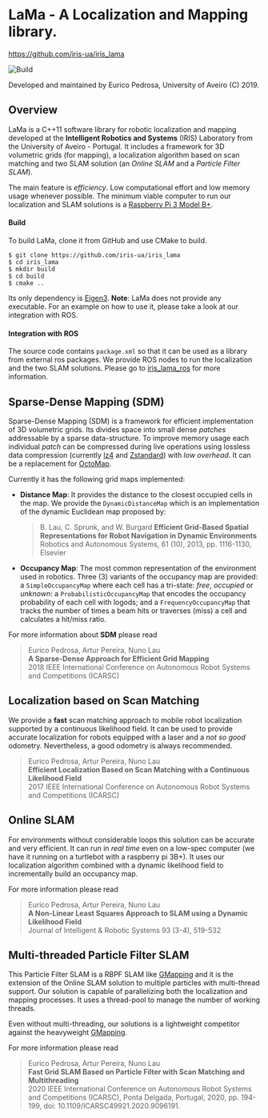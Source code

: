 LaMa - A Localization and Mapping library.
==========================================
https://github.com/iris-ua/iris_lama

![Build](https://github.com/iris-ua/iris_lama/workflows/Build/badge.svg)

Developed and maintained by Eurico Pedrosa, University of Aveiro (C) 2019.

Overview
--------
LaMa is a C++11 software library for robotic localization and mapping developed at the **Intelligent Robotics and Systems** (IRIS) Laboratory from the University of Aveiro - Portugal. It includes a framework for 3D volumetric grids (for mapping), a localization algorithm based on scan matching and two SLAM solution (an *Online SLAM* and a *Particle Filter SLAM*).

The main feature is *efficiency*. Low computational effort and low memory usage whenever possible. The minimum viable computer to run our localization and SLAM solutions is a [Raspberry Pi 3 Model B+](https://www.raspberrypi.org/products/raspberry-pi-3-model-b-plus/).

#### Build

To build LaMa, clone it from GitHub and use CMake to build.
```
$ git clone https://github.com/iris-ua/iris_lama
$ cd iris_lama
$ mkdir build
$ cd build
$ cmake ..
```
Its only dependency is [Eigen3](http://eigen.tuxfamily.org).
**Note**: LaMa does not provide any executable. For an example on how to use it, please take a look at our integration with ROS.

#### Integration with ROS 

The source code contains `package.xml` so that it can be used as a library from external ros packages.
We provide ROS nodes to run the localization and the two SLAM solutions. Please go to [iris_lama_ros](https://github.com/iris-ua/iris_lama_ros) for more information.


Sparse-Dense Mapping (SDM)
--------------------------
Sparse-Dense Mapping (SDM) is a framework for efficient implementation of 3D volumetric grids. Its divides space into small dense *patches* addressable by a sparse data-structure. To improve memory usage each individual *patch* can be compressed during live operations using lossless data compression (currently [lz4](https://github.com/lz4/lz4) and [Zstandard](https://github.com/facebook/zstd)) with *low overhead*.
It can be a replacement for [OctoMap](https://octomap.github.io/).

Currently it has the following grid maps implemented:
* **Distance Map**: It provides the distance to the closest occupied cells in the map. We provide the `DynamicDistanceMap` which is an implementation of the dynamic Euclidean map proposed by:
    > B. Lau, C. Sprunk, and W. Burgard 
    > **Efficient Grid-Based Spatial Representations for Robot Navigation in Dynamic Environments**
    > Robotics and Autonomous Systems, 61 (10), 2013, pp. 1116-1130, Elsevier

* **Occupancy Map**: The most common representation of the environment used in robotics. Three (3) variants of the occupancy map are provided: a `SimpleOccupancyMap` where each cell has a tri-state: *free*, *occupied* or *unknown*: a `ProbabilisticOccupancyMap` that encodes the occupancy probability of each cell with logods; and a `FrequencyOccupancyMap` that tracks the number of times a beam hits or traverses (miss) a cell and calculates a hit/miss ratio.


For more information about **SDM** please read
> Eurico Pedrosa, Artur Pereira, Nuno Lau\
> **A Sparse-Dense Approach for Efficient Grid Mapping**\
> 2018 IEEE International Conference on Autonomous Robot Systems and Competitions (ICARSC)

Localization based on Scan Matching
-----------------------------------
We provide a **fast** scan matching approach to mobile robot localization supported by a continuous likelihood field. It can be used to provide accurate localization for robots equipped with a laser and a *not so good* odometry. Nevertheless, a good odometry is always recommended.

> Eurico Pedrosa, Artur Pereira, Nuno Lau\
> **Efficient Localization Based on Scan Matching with a Continuous Likelihood Field**\
> 2017 IEEE International Conference on Autonomous Robot Systems and Competitions (ICARSC)

Online SLAM
-----------

For environments without considerable loops this solution can be accurate and very efficient. It can run in *real time* even on a low-spec computer (we have it running on a turtlebot with a raspberry pi 3B+). It uses our localization algorithm combined with a dynamic likelihood field to incrementally build an occupancy map.

For more information please read
> Eurico Pedrosa, Artur Pereira, Nuno Lau\
> **A Non-Linear Least Squares Approach to SLAM using a Dynamic Likelihood Field**\
> Journal of Intelligent & Robotic Systems 93 (3-4), 519-532

Multi-threaded Particle Filter SLAM
--------------------

This Particle Filter SLAM is a RBPF SLAM like [GMapping](https://openslam-org.github.io/) and it is the extension of the Online SLAM solution to multiple particles with multi-thread support. Our solution is capable of parallelizing both the localization and mapping processes. It uses a thread-pool to manage the number of working threads.

Even without multi-threading, our solutions is a lightweight competitor against the heavyweight [GMapping](https://openslam-org.github.io/).

For more information please read
>Eurico Pedrosa, Artur Pereira, Nuno Lau\
> **Fast Grid SLAM Based on Particle Filter with Scan Matching and Multithreading**\
> 2020 IEEE International Conference on Autonomous Robot Systems and Competitions (ICARSC), Ponta Delgada, Portugal, 2020, pp. 194-199, doi: 10.1109/ICARSC49921.2020.9096191.

